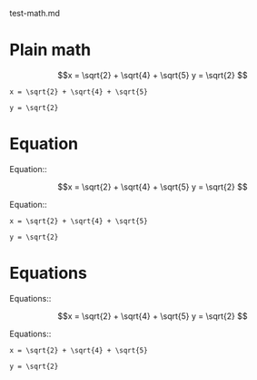 test-math.md

# Plain math

```math
x = \sqrt{2} + \sqrt{4} + \sqrt{5}

y = \sqrt{2} 
```

```alignedmath
x = \sqrt{2} + \sqrt{4} + \sqrt{5}

y = \sqrt{2} 
```

# Equation

Equation::

```math
x = \sqrt{2} + \sqrt{4} + \sqrt{5}

y = \sqrt{2} 
```

Equation::

```alignedmath
x = \sqrt{2} + \sqrt{4} + \sqrt{5}

y = \sqrt{2} 
```

# Equations

Equations::

```math
x = \sqrt{2} + \sqrt{4} + \sqrt{5}

y = \sqrt{2} 
```

Equations::

```alignedmath
x = \sqrt{2} + \sqrt{4} + \sqrt{5}

y = \sqrt{2} 
```

